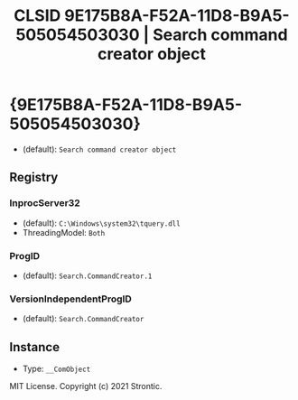 ﻿---
title: "CLSID 9E175B8A-F52A-11D8-B9A5-505054503030 | Search command creator object"
excerpt: What is COM-Object CLSID 9E175B8A-F52A-11D8-B9A5-505054503030?
---

# {9E175B8A-F52A-11D8-B9A5-505054503030}

* (default): `Search command creator object`

## Registry


### InprocServer32

* (default): `C:\Windows\system32\tquery.dll`
* ThreadingModel: `Both`

### ProgID

* (default): `Search.CommandCreator.1`

### VersionIndependentProgID

* (default): `Search.CommandCreator`

## Instance

* Type: `__ComObject`

MIT License. Copyright (c) 2021 Strontic.



